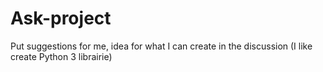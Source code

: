 # Ask-project
Put suggestions for me, idea for what I can create in the discussion (I like create Python 3 librairie)
